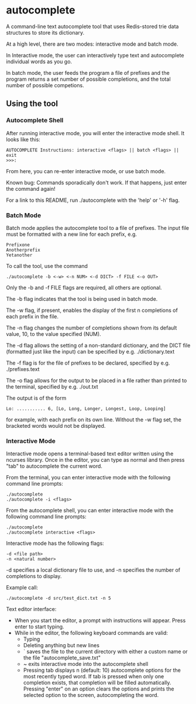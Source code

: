 # autocomplete
 A command-line text autocomplete tool that uses Redis-stored trie data structures to store its dictionary.

 At a high level, there are two modes: interactive mode and batch mode.

 In Interactive mode, the user can interactively type text and autocomplete individual words as you go.

 In batch mode, the user feeds the program a file of prefixes and the program returns a set number of possible completions,
 and the total number of possible competions.

## Using the tool

### Autocomplete Shell
 After running interactive mode, you will enter the interactive mode shell. It looks like this:
 ```
 AUTOCOMPLETE Instructions: interactive <flags> || batch <flags> || exit
 >>>:
 ```
 From here, you can re-enter interactive mode, or use batch mode.

 Known bug: Commands sporadically don't work. If that happens, just enter the command again!

 For a link to this README, run ./autocomplete with the 'help' or '-h' flag.

### Batch Mode
 Batch mode applies the autocomplete tool to a file of prefixes. The input file must be formatted with
 a new line for each prefix, e.g.
 ```
 Prefixone
 Anotherprefix
 Yetanother
 ```
 To call the tool, use the command
 ```
 ./autocomplete -b <-w> <-n NUM> <-d DICT> -f FILE <-o OUT>
 ```
 Only the -b and -f FILE flags are required, all others are optional.

 The -b flag indicates that the tool is being used in batch mode.

 The -w flag, if present, enables the display of the first n completions of each prefix in the file.

 The -n flag changes the number of completions shown from its default value, 10, to the value specified (NUM).

 The -d flag allows the setting of a non-standard dictionary, and the DICT file (formatted just like the input) can be specified by e.g. ./dictionary.text

 The -f flag is for the file of prefixes to be declared, specified by e.g. ./prefixes.text

 The -o flag allows for the output to be placed in a file rather than printed to the terminal, specified by e.g. ./out.txt

 The output is of the form
 ```
 Lo: ........... 6, [Lo, Long, Longer, Longest, Loop, Looping]
 ```
 for example, with each prefix on its own line. Without the -w flag set, the bracketed words would not be displayed.

### Interactive Mode

 Interactive mode opens a terminal-based text editor written using the ncurses library. Once in the editor, you can type as normal and then press "tab" to autocomplete the current word.

 From the terminal, you can enter interactive mode with the following command line prompts:
 ```
 ./autocomplete
 ./autocomplete -i <flags>
 ```
 From the autocomplete shell, you can enter interactive mode with the following command line prompts:
 ```
 ./autocomplete
 ./autocomplete interactive <flags>
 ```
  Interactive mode has the following flags:
  ```
  -d <file path>
  -n <natural number>
  ```
  -d specifies a local dictionary file to use, and -n specifies the number of completions to display.

  Example call:
  ```
  ./autocomplete -d src/test_dict.txt -n 5
  ```

 Text editor interface:
* When you start the editor, a prompt with instructions will appear. Press enter to start typing.
* While in the editor, the following keyboard commands are valid:
    * Typing
    * Deleting anything but new lines
    * ` saves the file to the current directory with either a custom name or the file "autocomplete_save.txt"
    * ~ exits interactive mode into the autocomplete shell
    * Pressing tab displays n (default: 10) autocomplete options for the most recently typed word. If tab is pressed when only one completion exists, that completion will be filled automatically. Pressing "enter" on an option clears the options and prints the selected option to the screen, autocompleting the word.

